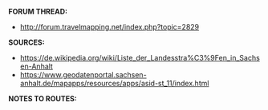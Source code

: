 ﻿**FORUM THREAD:**
- http://forum.travelmapping.net/index.php?topic=2829


**SOURCES:**
- https://de.wikipedia.org/wiki/Liste_der_Landesstra%C3%9Fen_in_Sachsen-Anhalt
- https://www.geodatenportal.sachsen-anhalt.de/mapapps/resources/apps/asid-st_11/index.html


**NOTES TO ROUTES:**
